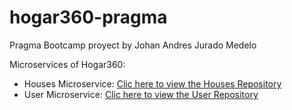 # hogar360-pragma
Pragma Bootcamp proyect by Johan Andres Jurado Medelo

Microservices of Hogar360:
- Houses Microservice: [Clic here to view the Houses Repository](https://github.com/JohanJurado/houses-hogar360)
- User Microservice: [Clic here to view the User Repository](https://github.com/JohanJurado/user-hogar360)
